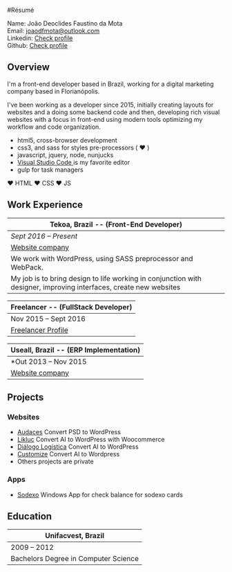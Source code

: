 #Résumé

Name: João Deoclides Faustino da Mota <br />
Email: [joaodfmota@outlook.com](mailto:joaodfmota@outlook.com) <br />
Linkedin: [ Check profile ](https://www.linkedin.com/in/joaodfmota/) <br />
Github: [ Check profile ](http://www.github.com/joaodfmota)

## Overview

I'm a front-end developer based in Brazil, working for a digital marketing company based in Florianópolis.

I've been working as a developer since 2015, initially creating layouts for websites and a doing some backend code and then, developing rich visual websites with a focus in front-end using modern tools optimizing my workflow and code organization.

- html5, cross-browser development
- css3, and sass for styles pre-processors ( ♥ )
- javascript, jquery, node, nunjucks
- [ Visual Studio Code ](https://github.com/Microsoft/vscode) is my favorite editor
- gulp for task managers

♥ HTML
♥ CSS
♥ JS

## Work Experience

| Tekoa, Brazil -- (Front-End Developer) |
| --- |
| *Sept 2016 – Present* |
| [Website company](http://www.tekoa.com.br) |
| We work with WordPress, using SASS preprocessor and WebPack. |
| My job is to bring design to life working in conjunction with designer, improving interfaces, create new websites |

| Freelancer -- (FullStack Developer) |
| --- |
| Nov 2015 – Sept 2016 |
| [Freelancer Profile](https://www.freelancer.com/u/joaodfmota.html) |

| Useall, Brazil -- (ERP Implementation) |
| --- |
| *Out 2013 – Nov 2015 |
| [Website company](http://www.useall.com.br) |

## Projects
### Websites
- [Audaces](http://www.audaces.com) Convert PSD to WordPress
- [Likluc](http://likluc.com.br) Convert AI to WordPress with Woocommerce
- [Diálogo Logística](http://dialogologistica.com.br) Convert AI to WordPress
- [Customize](http://customize.life/) Convert AI to Wordpress
- Others projects are private

### Apps
- [Sodexo](https://www.microsoft.com/pt-br/store/p/sodexo/9pgd5p7qw9xv) Windows App for check balance for sodexo cards

## Education

| Unifacvest, Brazil|
| --- |
| 2009 – 2012 |
| Bachelors Degree in Computer Science |